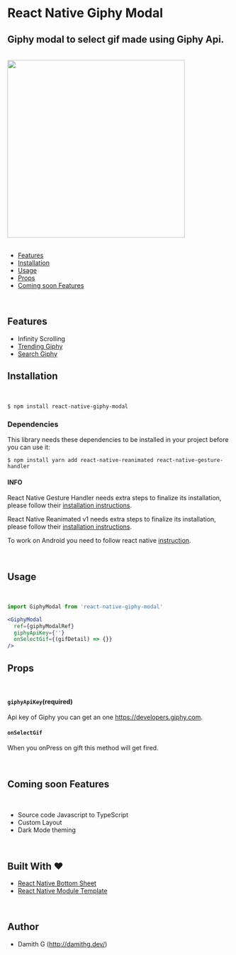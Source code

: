 # React Native Giphy Modal

## Giphy modal to select gif made using Giphy Api.

<br/>

<img src="./screen/1_react-native-giphy-modal.gif" height="400">
<br/>
<br/>

- [Features](#user-content-Features)
- [Installation](#user-content-Installation)
- [Usage](#user-content-Usage)
- [Props](#user-content-props)
- [Coming soon Features](#user-content-Coming-soon-Features)

<br/>

## Features

- Infinity Scrolling
- [Trending Giphy](https://developers.giphy.com/docs/api/endpoint#trending)
- [Search Giphy](https://developers.giphy.com/docs/api/endpoint#search)

## Installation

<br/>

```shell
$ npm install react-native-giphy-modal
```

### Dependencies

This library needs these dependencies to be installed in your project before you can use it:

```shell
$ npm install yarn add react-native-reanimated react-native-gesture-handler
```

#### INFO

React Native Gesture Handler needs extra steps to finalize its installation, please follow their [installation instructions](https://docs.swmansion.com/react-native-gesture-handler/docs/#installation).

React Native Reanimated v1 needs extra steps to finalize its installation, please follow their [installation instructions](https://docs.swmansion.com/react-native-reanimated/docs/1.x.x/getting_started/).

To work on Android you need to follow react native [instruction](https://reactnative.dev/docs/image#gif-and-webp-support-on-android).

<br/>

## Usage

<br/>

```jsx
import GiphyModal from 'react-native-giphy-modal'

<GiphyModal
  ref={giphyModalRef}
  giphyApiKey={''}
  onSelectGif={(gifDetail) => {}}
/>
```

## Props

<br/>

#### `giphyApiKey`(required)

Api key of Giphy you can get an one https://developers.giphy.com.

#### `onSelectGif`

When you onPress on gift this method will get fired.

<br/>

## Coming soon Features

<br/>

-  Source code Javascript to TypeScript
-  Custom Layout
-  Dark Mode theming

<br/>

## Built With ❤️


-  [React Native Bottom Sheet](https://gorhom.github.io/react-native-bottom-sheet/)
-  [React Native Module Template](https://github.com/demchenkoalex/react-native-module-template)

<br/>

## Author
-  Damith G (http://damithg.dev/)
